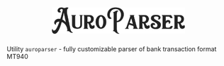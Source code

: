 <h1 align="center">
  <img src="./docs/assets/logo.svg" width="300"/>
</h1>

Utility `auroparser` - fully customizable parser of bank transaction format MT940
